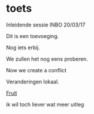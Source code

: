 # toets

Inleidende sessie INBO 20/03/17

Dit is een toevoeging.

Nog iets erbij.

We zullen het nog eens proberen.

Now we create a conflict

Veranderingen lokaal.

[Fruit](data/fruit.csv)

ik wil toch liever wat meer uitleg